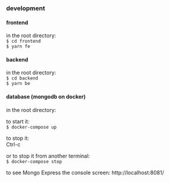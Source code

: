 ### development
#### frontend

in the root directory:  
`$ cd frontend`  
`$ yarn fe`

#### backend

in the root directory:  
`$ cd backend`  
`$ yarn be`

#### database (mongodb on docker)

in the root directory:  

to start it:  
`$ docker-compose up`

to stop it:  
Ctrl-c

or to stop it from another terminal:  
`$ docker-compose stop`

to see Mongo Express the console screen:
http://localhost:8081/
